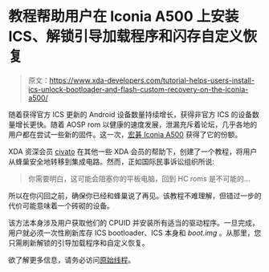 # 教程帮助用户在 Iconia A500 上安装 ICS、解锁引导加载程序和闪存自定义恢复

> 原文：<https://www.xda-developers.com/tutorial-helps-users-install-ics-unlock-bootloader-and-flash-custom-recovery-on-the-iconia-a500/>

随着获得官方 ICS 更新的 Android 设备数量持续增长，获得非官方 ICS 的设备数量增长更快。随着 AOSP rom 以健康的速度发展，泄漏充斥着论坛，几乎各地的用户都在尝试一些新的固件。这一次，[宏碁 Iconia A500](http://forum.xda-developers.com/forumdisplay.php?f=1133) 获得了它的份额。

XDA 资深会员 [civato](http://forum.xda-developers.com/member.php?u=3986004) 在其他一些 XDA 会员的帮助下，创建了一个教程，将用户从蜂巢安全地转移到集成电路。然而，正如国际民事诉讼组织所说:

> 你需要明白，这可能会阻塞你的平板电脑，回到 HC roms 是不可能的...

所以在你闪回之前，确保你已经和蜂巢说了再见。该教程不难理解，但错过一步的代价可能意味着一个砖砌的设备。

该方法本身涉及用户获取他们的 CPUID 并安装所有适当的驱动程序。一旦完成，用户就必须一次性刷新库存 ICS bootloader、ICS 本身和 *boot.img* 。从那里，您只需刷新解锁的引导加载程序和自定义恢复。

欲了解更多信息，请务必访问[原始线程](http://forum.xda-developers.com/showthread.php?t=1622425)。